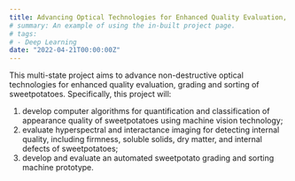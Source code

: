 ```yaml
---
title: Advancing Optical Technologies for Enhanced Quality Evaluation, Grading and Sorting of Sweetpotatoes (2022-2026, USDA-AMS-SCMP, $750,000)
# summary: An example of using the in-built project page.
# tags:
# - Deep Learning
date: "2022-04-21T00:00:00Z"
---
```

This multi-state project aims to advance non-destructive optical technologies for enhanced quality evaluation, grading and sorting of sweetpotatoes. 
Specifically, this project will: 
1) develop computer algorithms for quantification and classification of appearance quality of sweetpotatoes using machine vision technology;
2) evaluate hyperspectral and interactance imaging for detecting internal quality, including firmness, soluble solids, dry matter, and internal defects of sweetpotatoes; 
3) develop and evaluate an automated sweetpotato grading and sorting machine prototype. 
